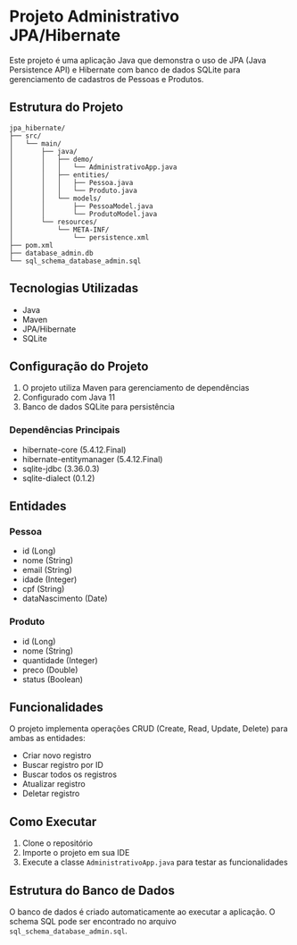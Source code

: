 # Projeto Administrativo JPA/Hibernate

Este projeto é uma aplicação Java que demonstra o uso de JPA (Java Persistence API) e Hibernate com banco de dados SQLite para gerenciamento de cadastros de Pessoas e Produtos.

## Estrutura do Projeto

```
jpa_hibernate/
├── src/
│   └── main/
│       ├── java/
│       │   ├── demo/
│       │   │   └── AdministrativoApp.java
│       │   ├── entities/
│       │   │   ├── Pessoa.java
│       │   │   └── Produto.java
│       │   └── models/
│       │       ├── PessoaModel.java
│       │       └── ProdutoModel.java
│       └── resources/
│           └── META-INF/
│               └── persistence.xml
├── pom.xml
├── database_admin.db
└── sql_schema_database_admin.sql
```

## Tecnologias Utilizadas

- Java
- Maven
- JPA/Hibernate
- SQLite

## Configuração do Projeto

1. O projeto utiliza Maven para gerenciamento de dependências
2. Configurado com Java 11
3. Banco de dados SQLite para persistência

### Dependências Principais

- hibernate-core (5.4.12.Final)
- hibernate-entitymanager (5.4.12.Final)
- sqlite-jdbc (3.36.0.3)
- sqlite-dialect (0.1.2)

## Entidades

### Pessoa
- id (Long)
- nome (String)
- email (String)
- idade (Integer)
- cpf (String)
- dataNascimento (Date)

### Produto
- id (Long)
- nome (String)
- quantidade (Integer)
- preco (Double)
- status (Boolean)

## Funcionalidades

O projeto implementa operações CRUD (Create, Read, Update, Delete) para ambas as entidades:

- Criar novo registro
- Buscar registro por ID
- Buscar todos os registros
- Atualizar registro
- Deletar registro

## Como Executar

1. Clone o repositório
2. Importe o projeto em sua IDE
3. Execute a classe `AdministrativoApp.java` para testar as funcionalidades

## Estrutura do Banco de Dados

O banco de dados é criado automaticamente ao executar a aplicação. O schema SQL pode ser encontrado no arquivo `sql_schema_database_admin.sql`.